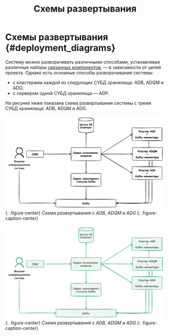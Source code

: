 ﻿---
layout: default
title: Схемы развертывания
nav_order: 2
parent: Эксплуатация
has_children: false
has_toc: false
---

# Схемы развертывания {#deployment_diagrams}

Систему можно разворачивать различными способами, устанавливая различные наборы 
[связанных компонентов]((../../overview/interactions/interactions.md)), — в зависимости от целей проекта. 
Однако есть основные способы разворачивания системы:
* с кластерами каждой из следующих СУБД хранилища: ADB, ADQM и ADG;
* с сервером одной СУБД хранилища — ADP.

На рисунке ниже показана схема развертывания системы с тремя СУБД хранилища: ADB, ADQM и ADG.

![](deployment_with_3_dbms.png)
{: .figure-center}
*Схема развертывания с ADB, ADQM и ADG*
{: .figure-caption-center}


![](deployment_with_3_dbms-2.png)
{: .figure-center}
*Схема развертывания с ADB, ADQM и ADG*
{: .figure-caption-center}